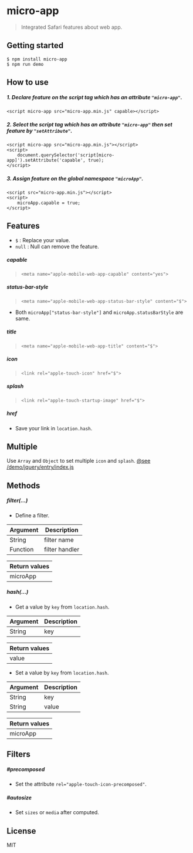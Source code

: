 # micro-app
> Integrated Safari features about web app.

## Getting started
```
$ npm install micro-app
$ npm run demo
```

## How to use

##### 1. Declare feature on the script tag which has an attribute `"micro-app"`.

```
<script micro-app src="micro-app.min.js" capable></script>
```

##### 2. Select the script tag which has an attribute `"micro-app"` then set feature by `"setAttribute"`.

```
<script micro-app src="micro-app.min.js"></script>
<script>
    document.querySelector('script[micro-app]').setAttribute('capable', true);
</script>
```

##### 3. Assign feature on the global namespace `"microApp"`.

```
<script src="micro-app.min.js"></script>
<script>
    microApp.capable = true;
</script>
```

## Features
* `$` : Replace your value.
* `null` : Null can remove the feature.

##### capable
> `<meta name="apple-mobile-web-app-capable" content="yes">`

##### status-bar-style
> `<meta name="apple-mobile-web-app-status-bar-style" content="$">`

* Both `microApp["status-bar-style"]` and `microApp.statusBarStyle` are same.

##### title
> `<meta name="apple-mobile-web-app-title" content="$">`

##### icon
> `<link rel="apple-touch-icon" href="$">`

##### splash
> `<link rel="apple-touch-startup-image" href="$">`

##### href
* Save your link in `location.hash`.

## Multiple

Use `Array` and `Object` to set multiple `icon` and `splash`.
[@see /demo/jquery/entry/index.js](https://github.com/lixinliang/micro-app/blob/master/demo/jquery/entry/index.js)

## Methods

##### filter(...)
* Define a filter.

|Argument|Description|
|-|-|
|String|filter name|
|Function|filter handler|

|Return values|
|-|
|microApp|

##### hash(...)
* Get a value by `key` from `location.hash`.

|Argument|Description|
|-|-|
|String|key|

|Return values|
|-|
|value|

* Set a value by `key` from `location.hash`.

|Argument|Description|
|-|-|
|String|key|
|String|value|

|Return values|
|-|
|microApp|

## Filters

##### #precomposed
* Set the attribute `rel="apple-touch-icon-precomposed"`.

##### #autosize
* Set `sizes` or `media` after computed.

## License

MIT
